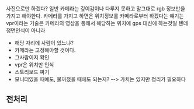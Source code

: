 사진으로만 하겠다?
일반 카메라는 깊이감이나 다루지 못하고 말그대로 rgb 정보만을 가지고 해야한다.
카메라를 가지고 하면은 위치정보를 카메라로부터 하겠다는 얘기는 vpr이라는 기술은 카메라의 영상을 통해서 해당하는 위치에 gps 대신에 하는것일 텐데 정면인식이 아니라

- 해당 자리에 사람이 있느냐?
- 카메라는 고정해야할 것이다.
- 그사람이지 확인
- vpr은 위치만 인식
- 스토리보드 짜기
- 모니터있을 때에도, 불꺼졌을 때에도 되는지? --> 가치는 있지만 정리가 필요하다

## 전처리